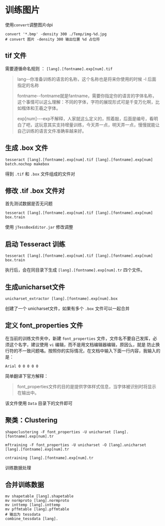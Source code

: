 # 训练图片

使用`convert`调整图片dpi

    convert '*.bmp' -density 300 ./Temp/img-%d.jpg
    # convert 图片 -density 300 输出位置 %d 占位符

## tif 文件
需要遵循命名规则 ： `[lang].[fontname].exp[num].tif`
> lang--你准备训练的语言的名称，这个名称也是将来你使用的时候 -l 后面指定的名称
>
> fontname--fontname就是fantname，需要你指定你的语言的字体名称，这个事情可以这么理解：不同的字体，字符的展现形式可是千变万化啊，比如楷体和王羲之字体。
>
> exp[num]---exp不解释，人家就这么定义的，照着敲，后面是编号，看明白了吧，这玩意其实支持增量训练，今天弄一点，明天弄一点，慢慢就能让自己训练的语言文件准确率越来好。

## 生成 .box 文件

    tesseract [lang].[fontname].exp[num].tif [lang].[fontname].exp[num] batch.nochop makebox
得到 `.tif` 和 `.box` 文件组成的文件对

## 修改 .tif .box 文件对

首先测试数据是否无问题

    tesseract [lang].[fontname].exp[num].tif [lang].[fontname].exp[num] box.train
使用 `jTessBoxEditor.jar` 修改调整

## 启动 Tesseract 训练

    tesseract [lang].[fontname].exp[num].tif [lang].[fontname].exp[num] box.train
执行后，会在同目录下生成 `[lang].[fontname].exp[num].tr` 四个文件。

## 生成unicharset文件

    unicharset_extractor [lang].[fontname].exp[num].box
创建了一个 unicharset文件，如果有多个 `.box` 文件可以一起合并

## 定义 font_properties 文件

在当前的训练文件夹中，新建 `font_properties` 文件，文件名不要自己发挥，必须这个名字，建议使用 `vi` 编辑，而不是用文档编辑器编辑，原因么，就是 防止换行符的不一致问题咯。按照你的实际情况，在文档中输入下面一行内容，我输入的是：

`Arial 0 0 0 0 0`

简单翻译下官方解释：
> font_properties文件的目的是提供字体样式信息，当字体被识别时将显示在输出中。

该文件使用 `Data` 目录下的文件即可

## 聚类：Clustering

    shapeclustering -F font_properties -U unicharset [lang].[fontname].exp[num].tr

    mftraining -F font_properties -U unicharset -O [lang].unicharset [lang].[fontname].exp[num].tr

    cntraining [lang].[fontname].exp[num].tr
训练数据处理


## 合并训练数据

    mv shapetable [lang].shapetable
    mv normproto [lang].normproto
    mv inttemp [lang].inttemp
    mv pffmtable [lang].pffmtable
    # 输出为 tessdata
    combine_tessdata [lang].

    
